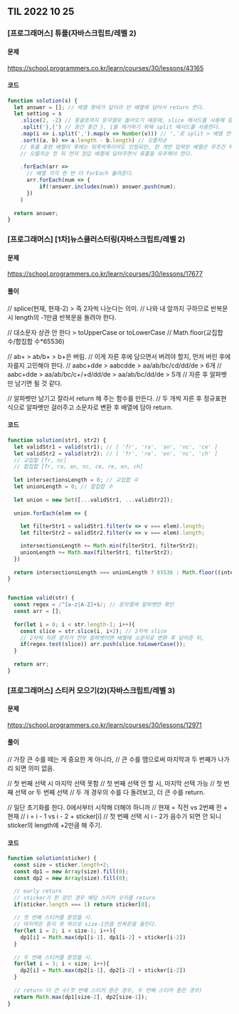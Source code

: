 ## TIL 2022 10 25

### [프로그래머스] 튜플(자바스크립트/레벨 2)

#### 문제

https://school.programmers.co.kr/learn/courses/30/lessons/43165

#### 코드

```js
function solution(s) {
  let answer = []; // 배열 형태가 답이라 빈 배열에 담아서 return 한다.
  let setting = s
    .slice(2, -2) // 중괄호까지 문자열로 들어오기 때문에, slice 메서드를 사용해 중괄호를 제거하고,
    .split('},{') // 중간 중간 }, {를 제거하기 위해 split 메서드를 사용한다.
    .map(i => i.split(',').map(v => Number(v))) // ','로 split > 배열 만든 후 문자열 > 숫자로 형변환
    .sort((a, b) => a.length - b.length) // 오름차순
    // 튜플 표현 배열이 후에는 뒤죽박죽이어도 인정되만, 한 개만 입력된 배열은 무조건 해당 튜플의 첫 스타트이기 때문에,
    // 오름차순 한 뒤 먼저 정답 배열에 담아주면서 튜플을 유추해야 한다.
    
    .forEach(arr =>
      // 배열 각각 한 번 더 forEach 돌려준다.
      arr.forEach(num => {
          if(!answer.includes(num)) answer.push(num);
      })
    )
  
  return answer;
}
```

### [프로그래머스] [1차]뉴스클러스터링(자바스크립트/레벨 2)

#### 문제

https://school.programmers.co.kr/learn/courses/30/lessons/17677

#### 풀이

// splice(현재, 현재-2) > 즉 2자씩 나눈다는 의미.
// 나와 내 앞까지 구하므로 반복문 시 length의 -1만큼 반복문을 돌려야 한다.

// 대소문자 상관 안 한다 > toUpperCase or toLowerCase
// Math.floor(교집합 수/합집합 수*65536)

// ab+ > ab/b+ > b+은 버림.
// 이게 자른 후에 담으면서 버려야 할지, 먼저 버린 후에 자를지 고민해야 한다.
// aabc+dde > aabcdde > aa/ab/bc/cd/dd/de > 6개
// aabc+dde > aa/ab/bc/c+/+d/dd/de > aa/ab/bc/dd/de > 5개
// 자른 후 알파벳만 남기면 될 것 같다.

// 알파벳만 남기고 잘라서 return 해 주는 함수를 만든다.
// 두 개씩 자른 후 정규표현식으로 알파벳만 걸러주고 소문자로 변환 후 배열에 담아 return.

#### 코드

```js
function solution(str1, str2) {
  let validStr1 = valid(str1); // [ 'fr', 'ra', 'an', 'nc', 'ce' ]
  let validStr2 = valid(str2); // [ 'fr', 're', 'en', 'nc', 'ch' ]
  // 교집합 [fr, nc]
  // 합칩합 [fr, ra, an, nc, ce, re, en, ch]
  
  let intersectionsLength = 0; // 교집합 수
  let unionLength = 0; // 합집합 수
  
  let union = new Set([...validStr1, ...validStr2]);
  
  union.forEach(elem => {
      
    let filterStr1 = validStr1.filter(v => v === elem).length;
    let filterStr2 = validStr2.filter(v => v === elem).length;

    intersectionsLength += Math.min(filterStr1, filterStr2);
    unionLength += Math.max(filterStr1, filterStr2);
  })
  
  return intersectionsLength === unionLength ? 65536 : Math.floor((intersectionsLength/unionLength)*65536);
}


function valid(str) {
  const regex = /^[a-z|A-Z]+$/; // 문자열에 알파벳만 확인
  const arr = [];
  
  for(let i = 0; i < str.length-1; i++){
    const slice = str.slice(i, i+2); // 2자씩 slice
    // 2자씩 자른 문자가 전부 알파벳이면 배열에 소문자로 변환 후 담아준 뒤,
    if(regex.test(slice)) arr.push(slice.toLowerCase());
  }
  
  return arr;
}
```

### [프로그래머스] 스티커 모으기(2)(자바스크립트/레벨 3)

#### 문제

https://school.programmers.co.kr/learn/courses/30/lessons/12971

#### 풀이

// 가장 큰 수를 떼는 게 중요한 게 아니라,
// 큰 수를 뗌으로써 마지막과 두 번째가 나가리 되면 의미 없음.

// 첫 번째 선택 시 마지막 선택 못함
// 첫 번째 선택 안 할 시, 마지막 선택 가능
// 첫 번째 선택 or 두 번째 선택
// 두 개 경우의 수를 다 돌려보고, 더 큰 수를 return.

// 일단 초기화를 한다. 0에서부터 시작해 더해야 하니까
// 현재 = 직전 vs 2번째 전 + 현재
// i = i - 1 vs i - 2 + sticker[i]
// 첫 번째 선택 시 i - 2가 음수가 되면 안 되니 sticker의 length에 +2만큼 해 주기.

#### 코드

```js
function solution(sticker) {
  const size = sticker.length+2;
  const dp1 = new Array(size).fill(0);
  const dp2 = new Array(size).fill(0);

  // early return
  // sticker가 한 장인 경우 해당 스티커 숫자를 return
  if(sticker.length === 1) return sticker[0];
  
  // 첫 번째 스티커를 뜯었을 시.
  // 마지막은 뜯지 못 하므로 size-1만큼 반복문을 돌린다.
  for(let i = 2; i < size-1; i++){
    dp1[i] = Math.max(dp1[i-1], dp1[i-2] + sticker[i-2])
  }
  
  // 두 번째 스티커를 뜯었을 시.
  for(let i = 3; i < size; i++){
    dp2[i] = Math.max(dp2[i-1], dp2[i-2] + sticker[i-2])
  }
  
  // return 더 큰 수(첫 번째 스티커 뜯은 경우, 두 번째 스티커 뜯은 경우)
  return Math.max(dp1[size-2], dp2[size-1]);
}
```
